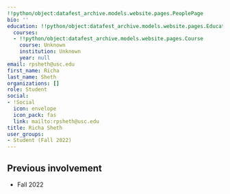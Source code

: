 ```yaml
---
!!python/object:datafest_archive.models.website.pages.PeoplePage
bio: ''
education: !!python/object:datafest_archive.models.website.pages.Education
  courses:
  - !!python/object:datafest_archive.models.website.pages.Course
    course: Unknown
    institution: Unknown
    year: null
email: rpsheth@usc.edu
first_name: Richa
last_name: Sheth
organizations: []
role: Student
social:
- !Social
  icon: envelope
  icon_pack: fas
  link: mailto:rpsheth@usc.edu
title: Richa Sheth
user_groups:
- Student (Fall 2022)
---
```



## Previous involvement

* Fall 2022

